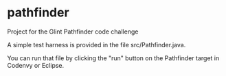 # pathfinder
Project for the Glint Pathfinder code challenge

A simple test harness is provided in the file src/Pathfinder.java.

You can run that file by clicking the "run" button on the Pathfinder target in Codenvy or Eclipse.